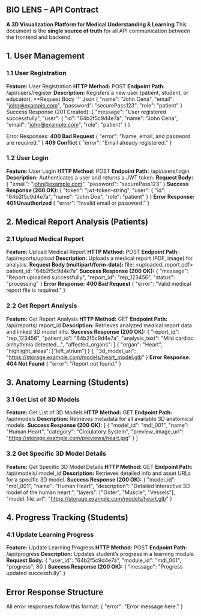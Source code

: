 ## BIO LENS – API Contract
**A 3D Visualization Platform for Medical Understanding & Learning**
This document is the **single source of truth** for all API communication between the frontend and backend.
## 1. User Management
### 1.1 User Registration
**Feature:** User Registration
**HTTP Method:** POST
**Endpoint Path:** /api/users/register
**Description:** Registers a new user (patient, student, or educator).
**Request Body
''' Json
{
  "name": "John Cena",
  "email": "john@example.com",
  "password": "securePass123",
  "role": "patient"
}
Success Response (201 Created):
{
  "message": "User registered successfully",
  "user": {
    "id": "64b2f5c9d4e7a",
    "name": "John Cena",
    "email": "john@example.com",
    "role": "patient"
  }
}

Error Responses:
**400 Bad Request**
{ "error": "Name, email, and password are required." }
**409 Conflict**
{ "error": "Email already registered." }
### 1.2 User Login
**Feature:** User Login
**HTTP Method:** POST
**Endpoint Path:** /api/users/login
**Description:** Authenticates a user and returns a JWT token.
**Request Body:**
{
  "email": "john@example.com",
  "password": "securePass123"
}
**Success Response (200 OK):**
{
  "token": "jwt-token-string",
  "user": {
    "id": "64b2f5c9d4e7a",
    "name": "John Doe",
    "role": "patient"
  }
}
**Error Response:**
**401 Unauthorized**
{ "error": "Invalid email or password." }
## 2. Medical Report Analysis (Patients)
### 2.1 Upload Medical Report
**Feature:** Upload Medical Report
**HTTP Method:** POST
**Endpoint Path:** /api/reports/upload
**Description:** Uploads a medical report (PDF, image) for analysis.
**Request Body (multipart/form-data):**
file: <uploaded_report.pdf>
patient_id: "64b2f5c9d4e7a"
**Success Response (200 OK):**
{
  "message": "Report uploaded successfully",
  "report_id": "rep_123456",
  "status": "processing"
}
**Error Response:**
**400 Bad Request**
{ "error": "Valid medical report file is required." }
### 2.2 Get Report Analysis
**Feature:** Get Report Analysis
**HTTP Method:** GET
**Endpoint Path:** /api/reports/:report_id
**Description:** Retrieves analyzed medical report data and linked 3D model info.
**Success Response (200 OK):**
{
  "report_id": "rep_123456",
  "patient_id": "64b2f5c9d4e7a",
  "analysis_text": "Mild cardiac arrhythmia detected...",
  "affected_organs": [
    {
      "organ": "Heart",
      "highlight_areas": ["left_atrium"]
    }
  ],
  "3d_model_url": "https://storage.example.com/models/heart_model.glb"
}
**Error Response:**
**404 Not Found**
{ "error": "Report not found." }
## 3. Anatomy Learning (Students)
### 3.1 Get List of 3D Models
**Feature:** Get List of 3D Models
**HTTP Method:** GET
**Endpoint Path:** /api/models
**Description:** Retrieves metadata for all available 3D anatomical models.
**Success Response (200 OK):**
[
  {
    "model_id": "mdl_001",
    "name": "Human Heart",
    "category": "Circulatory System",
    "preview_image_url": "https://storage.example.com/previews/heart.jpg"
  }
]
### 3.2 Get Specific 3D Model Details
**Feature:** Get Specific 3D Model Details
**HTTP Method:** GET
**Endpoint Path:** /api/models/:model_id
**Description:** Retrieves detailed info and asset URLs for a specific 3D model.
**Success Response (200 OK):**
{
  "model_id": "mdl_001",
  "name": "Human Heart",
  "description": "Detailed interactive 3D model of the human heart.",
  "layers": ["Outer", "Muscle", "Vessels"],
  "model_file_url": "https://storage.example.com/models/heart.glb"
}
## 4. Progress Tracking (Students)
### 4.1 Update Learning Progress
**Feature:** Update Learning Progress
**HTTP Method:** POST
**Endpoint Path:** /api/progress
**Description:** Updates student’s progress in a learning module.
**Request Body:**
{
  "user_id": "64b2f5c9d4e7a",
  "module_id": "mdl_001",
  "progress": 80
}
**Success Response (200 OK):**
{ "message": "Progress updated successfully" }
## Error Response Structure
All error responses follow this format:
{ "error": "Error message here." }
